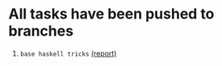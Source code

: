 # All tasks have been pushed to branches
1. `base haskell tricks` [(report)](https://gitlab.se.ifmo.ru/284357/functional-programming/-/tree/lab-0)
